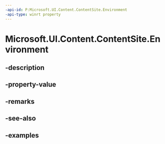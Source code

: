 ```yaml
---
-api-id: P:Microsoft.UI.Content.ContentSite.Environment
-api-type: winrt property
---
```


# Microsoft.UI.Content.ContentSite.Environment

<!--
public Microsoft.UI.Content.ContentSiteEnvironment Environment { get; }
-->


## -description

## -property-value

## -remarks

## -see-also

## -examples


